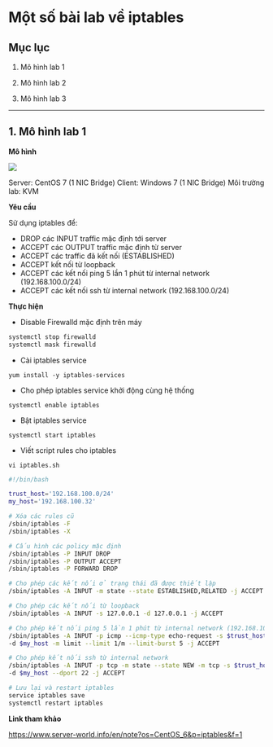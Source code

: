 # Một số bài lab về iptables

## Mục lục

1. Mô hình lab 1

2. Mô hình lab 2

3. Mô hình lab 3

---------

## 1. Mô hình lab 1

**Mô hình**

<img src="https://i.imgur.com/OxtRKF3.png">

Server: CentOS 7 (1 NIC Bridge)
Client: Windows 7 (1 NIC Bridge)
Môi trường lab: KVM

**Yêu cầu**

Sử dụng iptables để:

- DROP các INPUT traffic mặc định tới server
- ACCEPT các OUTPUT traffic mặc định từ server
- ACCEPT các traffic đã kết nối (ESTABLISHED)
- ACCEPT kết nối từ loopback
- ACCEPT các kết nối ping 5 lần 1 phút từ internal network (192.168.100.0/24)
- ACCEPT các kết nối ssh từ internal network (192.168.100.0/24)

**Thực hiện**

- Disable Firewalld mặc định trên máy

``` sh
systemctl stop firewalld
systemctl mask firewalld
```

- Cài iptables service

`yum install -y iptables-services`

- Cho phép iptables service khởi động cùng hệ thống

`systemctl enable iptables`

- Bật iptables service

`systemctl start iptables`

- Viết script rules cho iptables

`vi iptables.sh`

``` sh
#!/bin/bash

trust_host='192.168.100.0/24'
my_host='192.168.100.32'

# Xóa các rules cũ
/sbin/iptables -F
/sbin/iptables -X

# Cấu hình các policy mặc định
/sbin/iptables -P INPUT DROP
/sbin/iptables -P OUTPUT ACCEPT
/sbin/iptables -P FORWARD DROP

# Cho phép các kết nối ở trạng thái đã được thiết lập
/sbin/iptables -A INPUT -m state --state ESTABLISHED,RELATED -j ACCEPT

# Cho phép các kết nối từ loopback
/sbin/iptables -A INPUT -s 127.0.0.1 -d 127.0.0.1 -j ACCEPT

# Cho phép kết nối ping 5 lần 1 phút từ internal network (192.168.100.0/24)
/sbin/iptables -A INPUT -p icmp --icmp-type echo-request -s $trust_host \
-d $my_host -m limit --limit 1/m --limit-burst 5 -j ACCEPT

# Cho phép kết nối ssh từ internal network
/sbin/iptables -A INPUT -p tcp -m state --state NEW -m tcp -s $trust_host \
-d $my_host --dport 22 -j ACCEPT

# Lưu lại và restart iptables
service iptables save
systemctl restart iptables
```

**Link tham khảo**

https://www.server-world.info/en/note?os=CentOS_6&p=iptables&f=1
